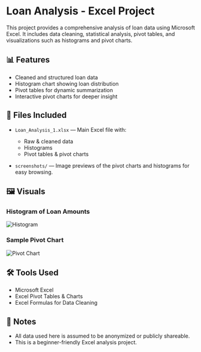 # Loan Analysis - Excel Project

This project provides a comprehensive analysis of loan data using Microsoft Excel. It includes data cleaning, statistical analysis, pivot tables, and visualizations such as histograms and pivot charts.

## 📊 Features

- Cleaned and structured loan data
- Histogram chart showing loan distribution
- Pivot tables for dynamic summarization
- Interactive pivot charts for deeper insight

## 📁 Files Included

- `Loan_Analysis_1.xlsx` — Main Excel file with:
  - Raw & cleaned data
  - Histograms
  - Pivot tables & pivot charts

- `screenshots/` — Image previews of the pivot charts and histograms for easy browsing.

## 🖼️ Visuals

### Histogram of Loan Amounts
![Histogram](screenshots/histogram_chart.png)

### Sample Pivot Chart
![Pivot Chart](screenshots/pivot_chart_1.png)

## 🛠️ Tools Used

- Microsoft Excel
- Excel Pivot Tables & Charts
- Excel Formulas for Data Cleaning

## 📌 Notes

- All data used here is assumed to be anonymized or publicly shareable.
- This is a beginner-friendly Excel analysis project.
